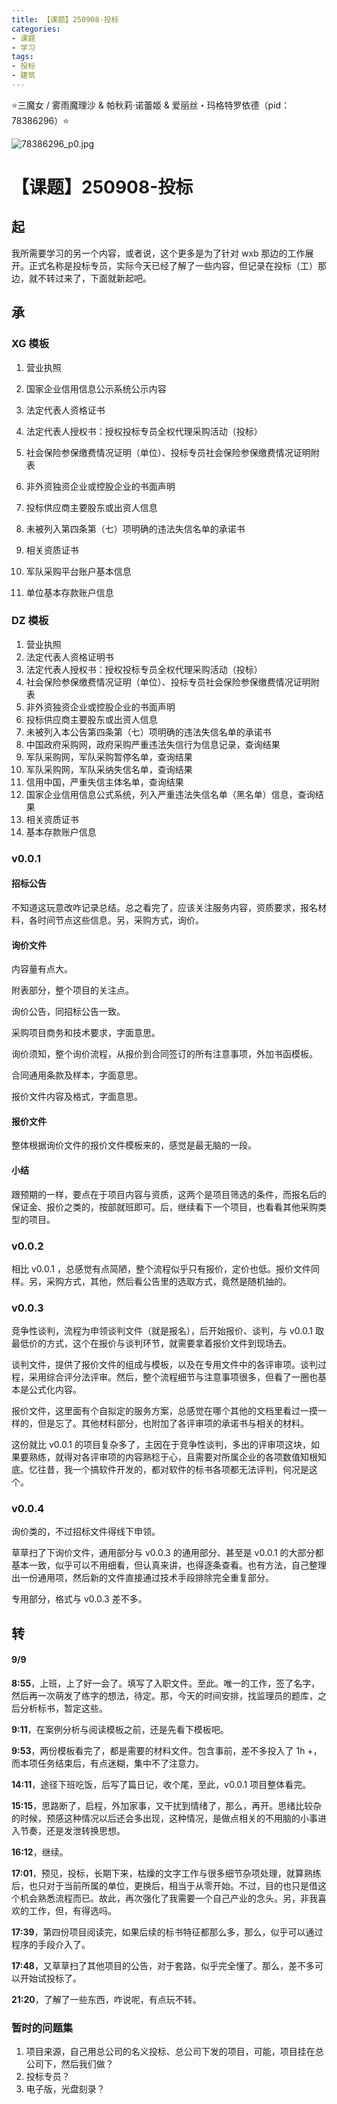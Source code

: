 ```yaml
---
title: 【课题】250908-投标
categories:
- 课题
- 学习
tags:
- 投标
- 建筑
---
```


⭐三魔女 / 雾雨魔理沙 & 帕秋莉·诺蕾姬 & 爱丽丝・玛格特罗依德（pid：78386296）⭐

![78386296_p0.jpg](https://byyw-oss1.oss-cn-hangzhou.aliyuncs.com/img/2025/09/08-950b2b79f453e23ef137a34569124404-78386296_p0.jpg.webp)

# 【课题】250908-投标

## 起

我所需要学习的另一个内容，或者说，这个更多是为了针对 wxb 那边的工作展开。正式名称是投标专员，实际今天已经了解了一些内容，但记录在投标（工）那边，就不转过来了，下面就新起吧。 

## 承

### XG 模板

1. 营业执照

2. 国家企业信用信息公示系统公示内容

3. 法定代表人资格证书
4. 法定代表人授权书：授权投标专员全权代理采购活动（投标）
5. 社会保险参保缴费情况证明（单位）、投标专员社会保险参保缴费情况证明附表
6. 非外资独资企业或控股企业的书面声明
7. 投标供应商主要股东或出资人信息
8. 未被列入第四条第（七）项明确的违法失信名单的承诺书
9. 相关资质证书
10. 军队采购平台账户基本信息
11. 单位基本存款账户信息

### DZ 模板

1. 营业执照
2. 法定代表人资格证明书
3. 法定代表人授权书：授权投标专员全权代理采购活动（投标）
4. 社会保险参保缴费情况证明（单位）、投标专员社会保险参保缴费情况证明附表
5. 非外资独资企业或控股企业的书面声明
6. 投标供应商主要股东或出资人信息
7. 未被列入本公告第四条第（七）项明确的违法失信名单的承诺书
8. 中国政府采购网，政府采购严重违法失信行为信息记录，查询结果
9. 军队采购网，军队采购暂停名单，查询结果
10. 军队采购网，军队采纳失信名单，查询结果
11. 信用中国，严重失信主体名单，查询结果
12. 国家企业信用信息公式系统，列入严重违法失信名单（黑名单）信息，查询结果
13. 相关资质证书
14. 基本存款账户信息

### v0.0.1

#### 招标公告

不知道这玩意改咋记录总结。总之看完了，应该关注服务内容，资质要求，报名材料，各时间节点这些信息。另，采购方式，询价。

#### 询价文件

内容量有点大。

附表部分，整个项目的关注点。

询价公告，同招标公告一致。

采购项目商务和技术要求，字面意思。

询价须知，整个询价流程，从报价到合同签订的所有注意事项，外加书函模板。

合同通用条款及样本，字面意思。

报价文件内容及格式，字面意思。

#### 报价文件

整体根据询价文件的报价文件模板来的，感觉是最无脑的一段。

#### 小结

跟预期的一样，要点在于项目内容与资质，这两个是项目筛选的条件，而报名后的保证金、报价之类的，按部就班即可。后，继续看下一个项目，也看看其他采购类型的项目。

### v0.0.2

相比 v0.0.1 ，总感觉有点简陋，整个流程似乎只有报价，定价也低。报价文件同样。另，采购方式，其他，然后看公告里的选取方式，竟然是随机抽的。

### v0.0.3

竞争性谈判，流程为申领谈判文件（就是报名），后开始报价、谈判，与 v0.0.1 取最低价的方式，这个在报价与谈判环节，就需要拿着报价文件到现场去。

谈判文件，提供了报价文件的组成与模板，以及在专用文件中的各评审项。谈判过程，采用综合评分法评审。然后，整个流程细节与注意事项很多，但看了一圈也基本是公式化内容。

报价文件，这里面有个自拟定的服务方案，总感觉在哪个其他的文档里看过一摸一样的，但是忘了。其他材料部分，也附加了各评审项的承诺书与相关的材料。

这份就比 v0.0.1 的项目复杂多了，主因在于竞争性谈判，多出的评审项这块，如果要熟练，就得对各评审项的内容熟稔于心，且需要对所属企业的各项数值知根知底。忆往昔，我一个搞软件开发的，都对软件的标书各项都无法评判，何况是这个。

### v0.0.4

询价类的，不过招标文件得线下申领。

草草扫了下询价文件，通用部分与 v0.0.3 的通用部分、甚至是 v0.0.1 的大部分都基本一致，似乎可以不用细看，但认真来讲，也得逐条查看。也有方法，自己整理出一份通用项，然后新的文件直接通过技术手段排除完全重复部分。

专用部分，格式与 v0.0.3 差不多。



## 转

#### 9/9 

**8:55**，上班，上了好一会了。填写了入职文件。至此。唯一的工作，签了名字，然后再一次萌发了练字的想法，待定。那，今天的时间安排，找监理员的题库，之后分析标书，暂定这些。

**9:11**，在案例分析与阅读模板之前，还是先看下模板吧。

**9:53**，两份模板看完了，都是需要的材料文件。包含事前，差不多投入了 1h +，而本项任务结束后，有点迷糊，集中不了注意力。

**14:11**，途径下班吃饭，后写了篇日记，收个尾，至此，v0.0.1 项目整体看完。

**15:15**，思路断了，启程，外加家事，又干扰到情绪了，那么，再开。思绪比较杂的时候，预感这种情况以后还会多出现，这种情况，是做点相关的不用脑的小事进入节奏，还是发泄转换思想。

**16:12**，继续。

**17:01**，预见，投标，长期下来，枯燥的文字工作与很多细节杂项处理，就算熟练后，也只对于当前所属的单位，更换后，相当于从零开始。不过，目的也只是借这个机会熟悉流程而已。故此，再次强化了我需要一个自己产业的念头。另，非我喜欢的工作，但，有得选吗。

**17:39**，第四份项目阅读完，如果后续的标书特征都那么多，那么，似乎可以通过程序的手段介入了。

**17:48**，又草草扫了其他项目的公告，对于套路，似乎完全懂了。那么，差不多可以开始试投标了。

**21:20**，了解了一些东西，咋说呢，有点玩不转。





### 暂时的问题集

1. 项目来源，自己用总公司的名义投标、总公司下发的项目，可能，项目挂在总公司下，然后我们做？
2. 投标专员？
4. 电子版，光盘刻录？

